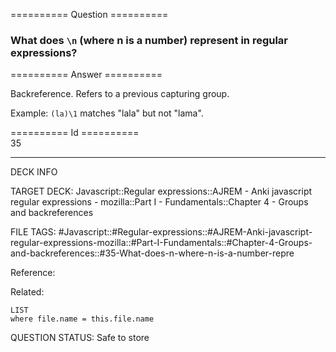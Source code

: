 ========== Question ==========  

### What does `\n` (where n is a number) represent in regular expressions?  

========== Answer ==========  

Backreference. Refers to a previous capturing group.

Example: `(la)\1` matches "lala" but not "lama".

========== Id ==========  
35

---

DECK INFO

TARGET DECK: Javascript::Regular expressions::AJREM - Anki javascript regular expressions - mozilla::Part I - Fundamentals::Chapter 4 - Groups and backreferences

FILE TAGS: #Javascript::#Regular-expressions::#AJREM-Anki-javascript-regular-expressions-mozilla::#Part-I-Fundamentals::#Chapter-4-Groups-and-backreferences::#35-What-does-n-where-n-is-a-number-repre

Reference:

Related:

```dataview
LIST
where file.name = this.file.name
```


QUESTION STATUS: Safe to store
